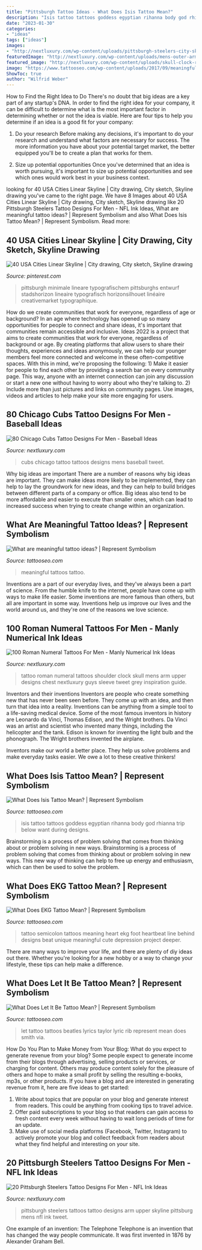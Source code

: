 ```yaml
---
title: "Pittsburgh Tattoo Ideas - What Does Isis Tattoo Mean?"
description: "Isis tattoo tattoos goddess egyptian rihanna body god rhianna trip below want during designs"
date: "2023-01-30"
categories:
- "ideas"
tags: ["ideas"]
images:
- "http://nextluxury.com/wp-content/uploads/pittsburgh-steelers-city-skyline-mens-upper-arm-tattoos.jpg"
featuredImage: "http://nextluxury.com/wp-content/uploads/mens-outer-arm-tricep-chicago-cubs-tattoos.jpg"
featured_image: "http://nextluxury.com/wp-content/uploads/skull-clock-roman-numeral-mens-upper-arm-and-shoulder-tattoo.jpg"
image: "https://www.tattooseo.com/wp-content/uploads/2017/09/meaningful-tattoos-13.jpg"
ShowToc: true
author: "Wilfrid Weber"
---
```



How to Find the Right Idea to Do
There's no doubt that big ideas are a key part of any startup's DNA. In order to find the right idea for your company, it can be difficult to determine what is the most important factor in determining whether or not the idea is viable. Here are four tips to help you determine if an idea is a good fit for your company:
1. Do your research
 Before making any decisions, it's important to do your research and understand what factors are necessary for success. The more information you have about your potential target market, the better equipped you'll be to create a plan that works for them.

2. Size up potential opportunities
Once you've determined that an idea is worth pursuing, it's important to size up potential opportunities and see which ones would work best in your business context.

	

		
looking for 40 USA Cities Linear Skyline | City drawing, City sketch, Skyline drawing you've came to the right page. We have 8 Images about 40 USA Cities Linear Skyline | City drawing, City sketch, Skyline drawing like 20 Pittsburgh Steelers Tattoo Designs For Men - NFL Ink Ideas, What are meaningful tattoo ideas? | Represent Symbolism and also What Does Isis Tattoo Mean? | Represent Symbolism. Read more:
		
    
## 40 USA Cities Linear Skyline | City Drawing, City Sketch, Skyline Drawing

<img loading=lazy src="https://i.pinimg.com/736x/3f/c3/4b/3fc34b9bf836ae319a81dc952e6928c4.jpg" onerror="this.onerror=null;this.src='https://tse3.mm.bing.net/th?id=OIP.ZCO-yATT4cmNuumKVGXu_wHaFP&amp;pid=15.1';" alt="40 USA Cities Linear Skyline | City drawing, City sketch, Skyline drawing">

_Source: pinterest.com_

>pittsburgh minimale lineare typografischem pittsburghs entwurf stadshorizon lineaire typografisch horizonsilhouet linéaire creativemarket typographique. 

	

How do we create communities that work for everyone, regardless of age or background?
In an age where technology has opened up so many opportunities for people to connect and share ideas, it's important that communities remain accessible and inclusive. Ideas 2022 is a project that aims to create communities that work for everyone, regardless of background or age. By creating platforms that allow users to share their thoughts, experiences and ideas anonymously, we can help our younger members feel more connected and welcome in these often-competitive spaces. With this in mind, we're proposing the following: 1) Make it easier for people to find each other by providing a search bar on every community page. This way, anyone with an internet connection can join any discussion or start a new one without having to worry about who they're talking to. 2) Include more than just pictures and links on community pages. Use images, videos and articles to help make your site more engaging for users.

    
## 80 Chicago Cubs Tattoo Designs For Men - Baseball Ideas

<img loading=lazy src="http://nextluxury.com/wp-content/uploads/mens-outer-arm-tricep-chicago-cubs-tattoos.jpg" onerror="this.onerror=null;this.src='https://tse4.mm.bing.net/th?id=OIP.-iHAvc8YvB_ROTmPibiNxAHaI9&amp;pid=15.1';" alt="80 Chicago Cubs Tattoo Designs For Men - Baseball Ideas">

_Source: nextluxury.com_

>cubs chicago tattoo tattoos designs mens baseball tweet. 

	

Why big ideas are important
There are a number of reasons why big ideas are important. They can make ideas more likely to be implemented, they can help to lay the groundwork for new ideas, and they can help to build bridges between different parts of a company or office. Big ideas also tend to be more affordable and easier to execute than smaller ones, which can lead to increased success when trying to create change within an organization.

    
## What Are Meaningful Tattoo Ideas? | Represent Symbolism

<img loading=lazy src="https://www.tattooseo.com/wp-content/uploads/2017/09/meaningful-tattoos-13.jpg" onerror="this.onerror=null;this.src='https://tse3.mm.bing.net/th?id=OIP.lzw8Vti86z6lIiqcyxVtRgHaLH&amp;pid=15.1';" alt="What are meaningful tattoo ideas? | Represent Symbolism">

_Source: tattooseo.com_

>meaningful tattoos tattoo. 

	

Inventions are a part of our everyday lives, and they've always been a part of science. From the humble knife to the internet, people have come up with ways to make life easier. Some inventions are more famous than others, but all are important in some way. Inventions help us improve our lives and the world around us, and they're one of the reasons we love science.

    
## 100 Roman Numeral Tattoos For Men - Manly Numerical Ink Ideas

<img loading=lazy src="http://nextluxury.com/wp-content/uploads/skull-clock-roman-numeral-mens-upper-arm-and-shoulder-tattoo.jpg" onerror="this.onerror=null;this.src='https://tse4.mm.bing.net/th?id=OIP.weNvl78WuiNpOOsdg4ZFbgHaHa&amp;pid=15.1';" alt="100 Roman Numeral Tattoos For Men - Manly Numerical Ink Ideas">

_Source: nextluxury.com_

>tattoo roman numeral tattoos shoulder clock skull mens arm upper designs chest nextluxury guys sleeve tweet grey inspiration guide. 

	

Inventors and their inventions
Inventors are people who create something new that has never been seen before. They come up with an idea, and then turn that idea into a reality. Inventions can be anything from a simple tool to a life-saving medical device.
Some of the most famous inventors in history are Leonardo da Vinci, Thomas Edison, and the Wright brothers. Da Vinci was an artist and scientist who invented many things, including the helicopter and the tank. Edison is known for inventing the light bulb and the phonograph. The Wright brothers invented the airplane.

Inventors make our world a better place. They help us solve problems and make everyday tasks easier. We owe a lot to these creative thinkers!

    
## What Does Isis Tattoo Mean? | Represent Symbolism

<img loading=lazy src="https://www.tattooseo.com/wp-content/uploads/2017/12/Isis-Tattoo-1.jpg" onerror="this.onerror=null;this.src='https://tse3.mm.bing.net/th?id=OIP.qpGV4AaN9mVOlBp3tlm-WwAAAA&amp;pid=15.1';" alt="What Does Isis Tattoo Mean? | Represent Symbolism">

_Source: tattooseo.com_

>isis tattoo tattoos goddess egyptian rihanna body god rhianna trip below want during designs. 

	

Brainstorming is a process of problem solving that comes from thinking about or problem solving in new ways.
Brainstorming is a process of problem solving that comes from thinking about or problem solving in new ways. This new way of thinking can help to free up energy and enthusiasm, which can then be used to solve the problem.

    
## What Does EKG Tattoo Mean? | Represent Symbolism

<img loading=lazy src="https://www.tattooseo.com/wp-content/uploads/2017/03/EKG-Tattoo-Meaning-31.jpg" onerror="this.onerror=null;this.src='https://tse4.mm.bing.net/th?id=OIP.GFn5dTRoaaKw0jutc60sagAAAA&amp;pid=15.1';" alt="What Does EKG Tattoo Mean? | Represent Symbolism">

_Source: tattooseo.com_

>tattoo semicolon tattoos meaning heart ekg foot heartbeat line behind designs beat unique meaningful cute depression project deeper. 

	

There are many ways to improve your life, and there are plenty of diy ideas out there. Whether you're looking for a new hobby or a way to change your lifestyle, these tips can help make a difference.

    
## What Does Let It Be Tattoo Mean? | Represent Symbolism

<img loading=lazy src="https://www.tattooseo.com/wp-content/uploads/2018/01/Let-It-Be-Tattoo-21.jpg" onerror="this.onerror=null;this.src='https://tse3.mm.bing.net/th?id=OIP.dCn4ENvji32PFHjvaX0LFwAAAA&amp;pid=15.1';" alt="What Does Let It Be Tattoo Mean? | Represent Symbolism">

_Source: tattooseo.com_

>let tattoo tattoos beatles lyrics taylor lyric rib represent mean does smith via. 

	

How Do You Plan to Make Money from Your Blog: What do you expect to generate revenue from your blog?
Some people expect to generate income from their blogs through advertising, selling products or services, or charging for content. Others may produce content solely for the pleasure of others and hope to make a small profit by selling the resulting e-books, mp3s, or other products. If you have a blog and are interested in generating revenue from it, here are five ideas to get started: 
1. Write about topics that are popular on your blog and generate interest from readers. This could be anything from cooking tips to travel advice.
2. Offer paid subscriptions to your blog so that readers can gain access to fresh content every week without having to wait long periods of time for an update.
3. Make use of social media platforms (Facebook, Twitter, Instagram) to actively promote your blog and collect feedback from readers about what they find helpful and interesting on your site.

    
## 20 Pittsburgh Steelers Tattoo Designs For Men - NFL Ink Ideas

<img loading=lazy src="http://nextluxury.com/wp-content/uploads/pittsburgh-steelers-city-skyline-mens-upper-arm-tattoos.jpg" onerror="this.onerror=null;this.src='https://tse2.mm.bing.net/th?id=OIP.88-TnuDs-uD7RVFtPaIE8QHaHa&amp;pid=15.1';" alt="20 Pittsburgh Steelers Tattoo Designs For Men - NFL Ink Ideas">

_Source: nextluxury.com_

>pittsburgh steelers tattoos tattoo designs arm upper skyline pittsburg mens nfl ink tweet. 

	

One example of an invention: The Telephone
Telephone is an invention that has changed the way people communicate. It was first invented in 1876 by Alexander Graham Bell.

